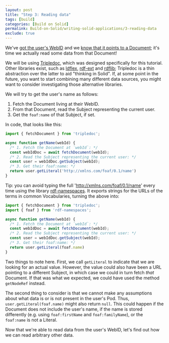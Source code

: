 ```yaml
---
layout: post
title: "Step 3: Reading data"
tags: [build]
categories: [Build on Solid]
permalink: Build-on-Solid/writing-solid-applications/3-reading-data
exclude: true
---
```


We've [got the user's WebID](1-authentication) and we [know that it points to a
Document](2-understanding-solid); it's time we actually read some data from that Document!

We will be using [Tripledoc](https://vincenttunru.gitlab.io/tripledoc/), which was designed
specifically for this tutorial. Other libraries exist, such as
[ldflex](https://www.npmjs.com/package/ldflex), [rdf-ext](https://www.npmjs.com/package/rdf-ext) and
[rdflib](https://www.npmjs.com/package/rdflib); Tripledoc is a thin abstraction over the latter to
aid "thinking in Solid". If, at some point in the future, you want to start combining many different
data sources, you might want to consider investigating those alternative libraries.

We will try to get the user's name as follows:

1. Fetch the Document living at their WebID.
2. From that Document, read the Subject representing the current user.
3. Get the `foaf:name` of that Subject, if set.

In code, that looks like this:

```typescript
import { fetchDocument } from 'tripledoc';

async function getName(webId) {
  /* 1. Fetch the Document at `webId`: */
  const webIdDoc = await fetchDocument(webId);
  /* 2. Read the Subject representing the current user: */
  const user = webIdDoc.getSubject(webId);
  /* 3. Get their foaf:name: */
  return user.getLiteral('http://xmlns.com/foaf/0.1/name')
}
```

Tip: you can avoid typing the full 'http://xmlns.com/foaf/0.1/name' every time using the library
[rdf-namespaces](https://www.npmjs.com/package/rdf-namespaces). It exports strings for the URLs of
the terms in common Vocabularies, turning the above into:

```typescript
import { fetchDocument } from 'tripledoc';
import { foaf } from 'rdf-namespaces';

async function getName(webId) {
  /* 1. Fetch the Document at `webId`: */
  const webIdDoc = await fetchDocument(webId);
  /* 2. Read the Subject representing the current user: */
  const user = webIdDoc.getSubject(webId);
  /* 3. Get their foaf:name: */
  return user.getLiteral(foaf.name)
}
```

Two things to note here. First, we call `getLiteral` to indicate that we are looking for an actual
value. However, the value could also have been a URL pointing to a different Subject, in which case
we could in turn fetch _that_ Document. If that was what we expected, we could have used the method
`getNodeRef` instead.

The second thing to consider is that we cannot make any assumptions about what data is or is not
present in the user's Pod. Thus, `user.getLiteral(foaf.name)` might also return `null`. This
could happen if the Document does not include the user's name, if the name is stored differently
(e.g. using `foaf:firstName` and `foaf:familyName`), or the `foaf:name` is not a Literal.

Now that we're able to read data from the user's WebID, let's find out how we can read arbitrary
other data.
